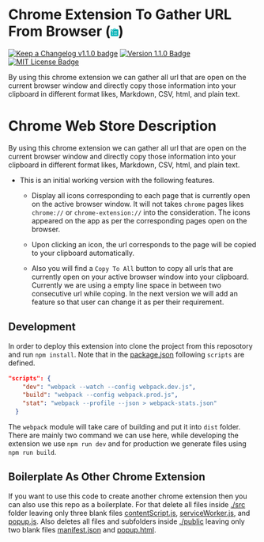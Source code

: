 # Chrome Extension To Gather URL From Browser (<img src="./public/asset/img/180.png" height=16 alt="Chrome Extension " />)

[![Keep a Changelog v1.1.0 badge][changelog-badge]][changelog] [![Version 1.1.0 Badge][version-badge]][changelog] [![MIT License Badge][license-badge]][license]

By using this chrome extension we can gather all url that are open on the current browser window and directly copy those information into your clipboard in different format likes, Markdown, CSV, html, and plain text. 


# Chrome Web Store Description


By using this chrome extension we can gather all url that are open on the current browser window and directly copy those information into your clipboard in different format likes, Markdown, CSV, html, and plain text. 

- This is an initial working version with the following features.

    - Display all icons corresponding to each page that is currently open on the active browser window. It will not takes `chrome` pages likes `chrome://` or `chrome-extension://` into the consideration. The icons appeared on the app as per the corresponding pages open on the browser. 

    - Upon clicking an icon, the url corresponds to the page will be copied to your clipboard automatically.

    - Also you will find a `Copy To All` button to copy all urls that are currently open on your active browser window  into your clipboard. Currently we are using a empty line space in between two consecutive url while coping. In the next version we will add an feature so that user can change it as per their requirement.




## Development

In order to deploy this extension into clone the project from this reposotory and run `npm install`. Note that in the [package.json](./package.json) following `scripts` are defined.

```json
"scripts": {
    "dev": "webpack --watch --config webpack.dev.js",
    "build": "webpack --config webpack.prod.js",
    "stat": "webpack --profile --json > webpack-stats.json"
  }
```
The `webpack` module will take care of building and put it into `dist` folder. There are mainly two command we can use here, while developing the extension we use `npm run dev` and for production we generate files using `npm run build`. 

## Boilerplate As Other Chrome Extension
If you want to use this code to create another chrome extension then you can also use this repo as a boilerplate. For that delete all files inside [./src](./src/) folder leaving  only three blank files [contentScript.js](./src/contentScript.js), [serviceWorker.js](./src/serviceWorker.js), and [popup.js](./src/popup.js). Also deletes all files and subfolders inside [./public](./public/) leaving only two blank files [manifest.json](./public/manifest.json) and [popup.html](./public/popup.html). 





<!-- Links -->

[changelog]: ./CHANGELOG.md
[changelog-badge]: https://img.shields.io/badge/changelog-Keep%20a%20Changelog%20v1.1.0-%23E05735
[license]: ./LICENSE
[source]: src/
[pull-request]: https://help.github.com/articles/creating-a-pull-request/
[fork]: https://help.github.com/articles/fork-a-repo/
[version-badge]: https://img.shields.io/badge/version-0.0.2-blue.svg
[license-badge]: https://img.shields.io/badge/license-MIT-blue.svg

